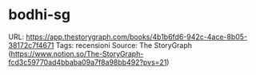 # bodhi-sg

URL: https://app.thestorygraph.com/books/4b1b6fd6-942c-4ace-8b05-38172c7f4671
Tags: recensioni
Source: The StoryGraph (https://www.notion.so/The-StoryGraph-fcd3c59770ad4bbaba09a7f8a98bb492?pvs=21)